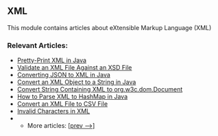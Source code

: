## XML

This module contains articles about eXtensible Markup Language (XML)

### Relevant Articles:

- [Pretty-Print XML in Java](https://www.baeldung.com/java-pretty-print-xml)
- [Validate an XML File Against an XSD File](https://www.baeldung.com/java-validate-xml-xsd)
- [Converting JSON to XML in Java](https://www.baeldung.com/java-convert-json-to-xml)
- [Convert an XML Object to a String in Java](https://www.baeldung.com/java-convert-xml-object-string)
- [Convert String Containing XML to org.w3c.dom.Document](https://www.baeldung.com/java-convert-string-xml-dom)
- [How to Parse XML to HashMap in Java](https://www.baeldung.com/java-xml-read-into-hashmap)
- [Convert an XML File to CSV File](https://www.baeldung.com/java-convert-xml-csv)
- [Invalid Characters in XML](https://www.baeldung.com/java-xml-invalid-characters)
- - More articles: [[prev -->]](../xml)
